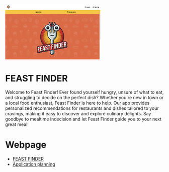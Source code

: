 
<img src = './src/assets/branding/landing.png' alt = 'Home page' width = 60%>

# FEAST FINDER
Welcome to Feast Finder! Ever found yourself hungry, unsure of what to eat, and struggling to decide on the perfect dish? Whether you're new in town or a local food enthusiast, Feast Finder is here to help. Our app provides personalized recommendations for restaurants and dishes tailored to your cravings, making it easy to discover and explore culinary delights. Say goodbye to mealtime indecision and let Feast Finder guide you to your next great meal!


# Webpage 
* [FEAST FINDER](URL)
* [Application planning](https://trello.com/invite/b/66cfd9eb5d8ddbed00d2911c/ATTIfc224366c96b194421cd4f4cf9121889CD210ECA/feast-finder)